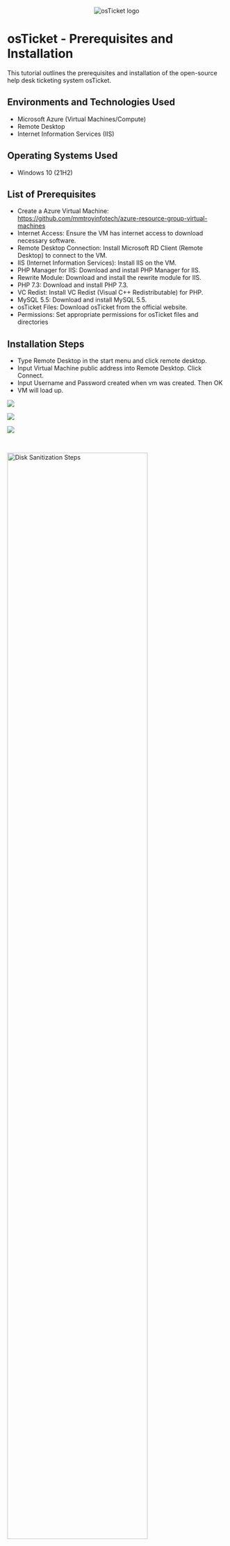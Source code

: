 <p align="center">
<img src="https://i.imgur.com/Clzj7Xs.png" alt="osTicket logo"/>
</p>

<h1>osTicket - Prerequisites and Installation</h1>
This tutorial outlines the prerequisites and installation of the open-source help desk ticketing system osTicket.<br />

<h2>Environments and Technologies Used</h2>

- Microsoft Azure (Virtual Machines/Compute)
- Remote Desktop
- Internet Information Services (IIS)

<h2>Operating Systems Used </h2>

- Windows 10</b> (21H2)

<h2>List of Prerequisites</h2>

- Create a Azure Virtual Machine: https://github.com/mmtroyinfotech/azure-resource-group-virtual-machines
- Internet Access: Ensure the VM has internet access to download necessary software.
- Remote Desktop Connection: Install Microsoft RD Client (Remote Desktop) to connect to the VM.
- IIS (Internet Information Services): Install IIS on the VM.
- PHP Manager for IIS: Download and install PHP Manager for IIS.
- Rewrite Module: Download and install the rewrite module for IIS.
- PHP 7.3: Download and install PHP 7.3.
- VC Redist: Install VC Redist (Visual C++ Redistributable) for PHP.
- MySQL 5.5: Download and install MySQL 5.5.
- osTicket Files: Download osTicket from the official website.
- Permissions: Set appropriate permissions for osTicket files and directories

<h2>Installation Steps</h2>

- Type Remote Desktop in the start menu and click remote desktop.
- Input Virtual Machine public address into Remote Desktop. Click Connect.
- Input Username and Password created when vm was created. Then OK
- VM will load up.
<p>
<img src="https://imgur.com/GJKCqN8.png"/>
</p>
<p>
<img src="https://imgur.com/byDkS9t.png"/>
</p>
<p>
<img src="https://imgur.com/fuyoNxp.png"/>
</p>
<br />

<p>
<img src="https://i.imgur.com/DJmEXEB.png" height="80%" width="80%" alt="Disk Sanitization Steps"/>
</p>
<p>
Lorem ipsum dolor sit amet, consectetur adipiscing elit, sed do eiusmod tempor incididunt ut labore et dolore magna aliqua. Ut enim ad minim veniam, quis nostrud exercitation ullamco laboris nisi ut aliquip ex ea commodo consequat. Duis aute irure dolor in reprehenderit in voluptate velit esse cillum dolore eu fugiat nulla pariatur.
</p>
<br />

<p>
<img src="https://i.imgur.com/DJmEXEB.png" height="80%" width="80%" alt="Disk Sanitization Steps"/>
</p>
<p>
Lorem ipsum dolor sit amet, consectetur adipiscing elit, sed do eiusmod tempor incididunt ut labore et dolore magna aliqua. Ut enim ad minim veniam, quis nostrud exercitation ullamco laboris nisi ut aliquip ex ea commodo consequat. Duis aute irure dolor in reprehenderit in voluptate velit esse cillum dolore eu fugiat nulla pariatur.
</p>
<br />
